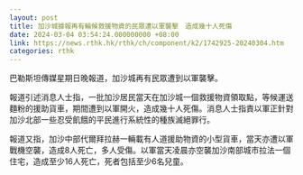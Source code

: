 ```yaml
---
layout: post
title: 加沙城據報再有輪候救援物資的民眾遭以軍襲擊　造成幾十人死傷
date: 2024-03-04 03:54:24.000000000 +08:00
link: https://news.rthk.hk/rthk/ch/component/k2/1742925-20240304.htm
categories: rthk
---
```


巴勒斯坦傳媒星期日晚報道，加沙城再有民眾遭到以軍襲擊。

報道引述消息人士指，一批加沙居民當天在加沙城一個救援物資領取點，等候運送麵粉的援助貨車，期間遭到以軍開火，造成幾十人死傷。消息人士指責以軍正針對加沙北部一些忍受飢餓的平民進行系統性的種族滅絕罪行。

報道又指，加沙中部代爾拜拉赫一輛載有人道援助物資的小型貨車，當天亦遭以軍戰機空襲，造成8人死亡，多人受傷。以軍當天凌晨亦空襲加沙南部城市拉法一個住宅，造成至少16人死亡，死者包括至少6名兒童。
